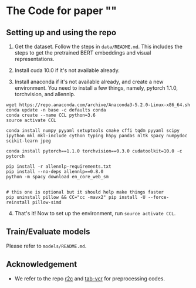 # The Code for paper ""

## Setting up and using the repo

1. Get the dataset. Follow the steps in `data/README.md`. This includes the steps to get the pretrained BERT embeddings and visual representations.

2. Install cuda 10.0 if it's not available already.

3. Install anaconda if it's not available already, and create a new environment. You need to install a few things, namely, pytorch 1.1.0, torchvision, and allennlp.

```
wget https://repo.anaconda.com/archive/Anaconda3-5.2.0-Linux-x86_64.sh
conda update -n base -c defaults conda
conda create --name CCL python=3.6
source activate CCL

conda install numpy pyyaml setuptools cmake cffi tqdm pyyaml scipy ipython mkl mkl-include cython typing h5py pandas nltk spacy numpydoc scikit-learn jpeg

conda install pytorch==1.1.0 torchvision==0.3.0 cudatoolkit=10.0 -c pytorch

pip install -r allennlp-requirements.txt
pip install --no-deps allennlp==0.8.0
python -m spacy download en_core_web_sm


# this one is optional but it should help make things faster
pip uninstall pillow && CC="cc -mavx2" pip install -U --force-reinstall pillow-simd
```

4. That's it! Now to set up the environment, run `source activate CCL`.

## Train/Evaluate models
Please refer to `models/README.md`.


## Acknowledgement
- We refer to the repo [r2c](https://github.com/rowanz/r2c/) and [tab-vcr](https://github.com/Deanplayerljx/tab-vcr) for preprocessing codes.



